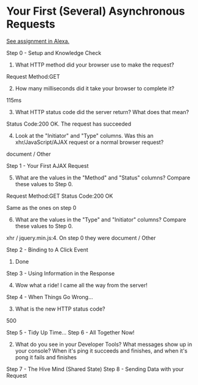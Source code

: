# Your First (Several) Asynchronous Requests

[See assignment in Alexa.](https://alexa.bitmaker.co/cohorts/67/assignments/2055/latest)

Step 0 - Setup and Knowledge Check

1. What HTTP method did your browser use to make the request?

Request Method:GET

2. How many milliseconds did it take your browser to complete it?

115ms

3. What HTTP status code did the server return? What does that mean?

Status Code:200 OK. The request has succeeded

4. Look at the "Initiator" and "Type" columns. Was this an xhr/JavaScript/AJAX request or a normal browser request?

document / Other

Step 1 - Your First AJAX Request

5. What are the values in the "Method" and "Status" columns? Compare these values to Step 0.

Request Method:GET
Status Code:200 OK

Same as the ones on step 0

6. What are the values in the "Type" and "Initiator" columns? Compare these values to Step 0.

xhr /	jquery.min.js:4. On step 0 they were document / Other

Step 2 - Binding to A Click Event

1. Done

Step 3 - Using Information in the Response

4. Wow what a ride! I came all the way from the server!

Step 4 - When Things Go Wrong...

3. What is the new HTTP status code?

500

Step 5 - Tidy Up Time...
Step 6 - All Together Now!

2. What do you see in your Developer Tools? What messages show up in your console?
When it's ping it succeeds and finishes, and when it's pong it fails and finishes

Step 7 - The Hive Mind (Shared State)
Step 8 - Sending Data with your Request

